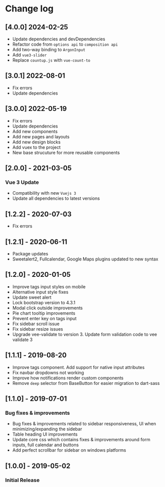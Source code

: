 # Change log

## [4.0.0] 2024-02-25

- Update dependencies and devDependencies
- Refactor code from `options api` to `composition api`
- Add two-way binding to `ArgonInput`
- Add `vue3-slider`
- Replace `countup.js` with `vue-count-to`

## [3.0.1] 2022-08-01

- Fix errors
- Update dependencies

## [3.0.0] 2022-05-19

- Fix errors
- Update dependencies
- Add new components
- Add new pages and layouts
- Add new design blocks
- Add vuex to the project
- New base strucuture for more reusable components

## [2.0.0] - 2021-03-05

### Vue 3 Update

- Compatibility with new `Vuejs 3`
- Update all dependencies to latest versions

## [1.2.2] - 2020-07-03

- Fix errors

## [1.2.1] - 2020-06-11

- Package updates
- Sweetalert2, Fullcalendar, Google Maps plugins updated to new syntax

## [1.2.0] - 2020-01-05

- Improve tags input styles on mobile
- Alternative input style fixes
- Update sweet alert
- Lock bootstrap version to 4.3.1
- Modal click outside improvements
- Pie chart tooltip improvements
- Prevent enter key on tags input
- Fix sidebar scroll issue
- Fix sidebar resize issues
- Upgrade vee-validate to version 3. Update form validation code to vee validate 3

## [1.1.1] - 2019-08-20

- Improve tags component. Add support for native input attributes
- Fix navbar dropdowns not working
- Improve how notifications render custom components
- Remove `deep` selector from BaseButton for easier migration to dart-sass

## [1.1.0] - 2019-07-01

### Bug fixes & improvements

- Bug fixes & improvements related to sidebar responsiveness, UI when minimizing/expanding the sidebar
- Table heading UI improvements
- Update core css which contains fixes & improvements around form inputs, full calendar and buttons
- Add perfect scrollbar for sidebar on windows platforms

## [1.0.0] - 2019-05-02

### Initial Release
